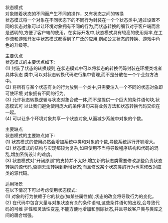 <p>状态模式
<br>对象随着状态的不同而产生不同的操作，又有状态之间的转换
<br>状态模式将一个对象在不同状态下的不同行为封装在一个个状态类中,通过设置不同的状态对象可以让环境对象拥有不同的行为,而状态转换的细节对于客户端而言是透明的,方便了客户端的使用。在实际开发中,状态模式具有较高的使用频率,在工作流和游戏开发中状态模式都得到了广泛的应用,例如公文状态的转换、游戏中角色的升级等。
<p>主要优点 
<br>状态模式的主要优点如下:<br>(1) 封装了状态的转换规则,在状态模式中可以将状态的转换代码封装在环境类或者具体状态 类中,可以对状态转换代码进行集中管理,而不是分散在一个个业务方法中。<br>(2) 将所有与某个状态有关的行为放到一个类中,只需要注入一个不同的状态对象即可使环境 对象拥有不同的行为。<br>(3) 允许状态转换逻辑与状态对象合成一体,而不是提供一个巨大的条件语句块,状态模式可 以让我们避免使用庞大的条件语句来将业务方法和状态转换代码交织在一起。<br>(4) 可以让多个环境对象共享一个状态对象,从而减少系统中对象的个数。 
<p>主要缺点<br>状态模式的主要缺点如下:<br>(1) 状态模式的使用必然会增加系统中类和对象的个数,导致系统运行开销增大。<br>(2) 状态模式的结构与实现都较为复杂,如果使用不当将导致程序结构和代码的混乱,增加系统设计的难度。<br>(3) 状态模式对“开闭原则”的支持并不太好,增加新的状态类需要修改那些负责状态转换的源代码,否则无法转换到新增状态;而且修改某个状态类的行为也需修改对应类的源代码。<p>适用场景<br>在以下情况下可以考虑使用状态模式:<br>(1) 对象的行为依赖于它的状态(如某些属性值),状态的改变将导致行为的变化。<br>(2) 在代码中包含大量与对象状态有关的条件语句,这些条件语句的出现,会导致代码的可维 护性和灵活性变差,不能方便地增加和删除状态,并且导致客户类与类库之间的耦合增强。